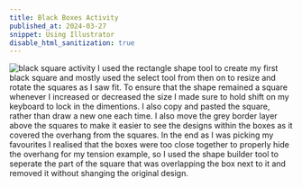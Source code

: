 ```yaml
---
title: Black Boxes Activity
published_at: 2024-03-27
snippet: Using Illustrator 
disable_html_sanitization: true
---
```


![black square activity](/w06s1/squares.png)
I used the rectangle shape tool to create my first black square and mostly used the select tool from then on to resize and rotate the squares as I saw fit. To ensure that the shape remained a square whenever I increased or decreased the size I made sure to hold shift on my keyboard to lock in the dimentions. I also copy and pasted the square, rather than draw a new one each time. I also move the grey border layer above the squares to make it easier to see the designs within the boxes as it covered the overhang from the squares. 
In the end as I was picking my favourites I realised that the boxes were too close together to properly hide the overhang for my tension example, so I used the shape builder tool to seperate the part of the square that was overlapping the box next to it and removed it without shanging the original design. 

